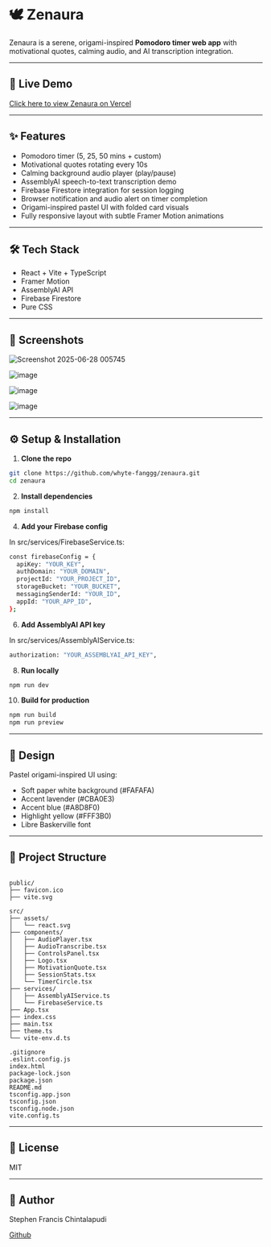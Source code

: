 # 🕊️ Zenaura

Zenaura is a serene, origami-inspired **Pomodoro timer web app** with motivational quotes, calming audio, and AI transcription integration.

---

## 🚀 Live Demo

[Click here to view Zenaura on Vercel](https://zenaura-silk.vercel.app/)

---

## ✨ Features

- Pomodoro timer (5, 25, 50 mins + custom)
- Motivational quotes rotating every 10s
- Calming background audio player (play/pause)
- AssemblyAI speech-to-text transcription demo
- Firebase Firestore integration for session logging
- Browser notification and audio alert on timer completion
- Origami-inspired pastel UI with folded card visuals
- Fully responsive layout with subtle Framer Motion animations

---

## 🛠️ Tech Stack

- React + Vite + TypeScript
- Framer Motion
- AssemblyAI API
- Firebase Firestore
- Pure CSS

---

## 📸 Screenshots

![Screenshot 2025-06-28 005745](https://github.com/user-attachments/assets/9d20f82d-f8cb-479e-800e-3c875b0d3048)

![image](https://github.com/user-attachments/assets/efd06375-058d-4121-b725-693fa008716d)

![image](https://github.com/user-attachments/assets/a431c449-e86c-4022-9de9-d9d36aa96b5e)

![image](https://github.com/user-attachments/assets/77280cde-26d8-4b3f-ac90-a0bf3fef79ec)


---

## ⚙️ Setup & Installation

1. **Clone the repo**

```bash
git clone https://github.com/whyte-fanggg/zenaura.git
cd zenaura
```
2. **Install dependencies**

```bash
npm install
```
4. **Add your Firebase config**

In src/services/FirebaseService.ts:
```bash
const firebaseConfig = {
  apiKey: "YOUR_KEY",
  authDomain: "YOUR_DOMAIN",
  projectId: "YOUR_PROJECT_ID",
  storageBucket: "YOUR_BUCKET",
  messagingSenderId: "YOUR_ID",
  appId: "YOUR_APP_ID",
};
```
6. **Add AssemblyAI API key**

In src/services/AssemblyAIService.ts:
```bash
authorization: "YOUR_ASSEMBLYAI_API_KEY",
```
8. **Run locally**

```bash
npm run dev
```
10. **Build for production**

```bash
npm run build
npm run preview
```


---


## 🎨 Design

Pastel origami-inspired UI using:
- Soft paper white background (#FAFAFA)
- Accent lavender (#CBA0E3)
- Accent blue (#A8D8F0)
- Highlight yellow (#FFF3B0)
- Libre Baskerville font


---


## 📂 Project Structure

```plaintext

public/
├── favicon.ico
├── vite.svg

src/
├── assets/
│   └── react.svg
├── components/
│   ├── AudioPlayer.tsx
│   ├── AudioTranscribe.tsx
│   ├── ControlsPanel.tsx
│   ├── Logo.tsx
│   ├── MotivationQuote.tsx
│   ├── SessionStats.tsx
│   └── TimerCircle.tsx
├── services/
│   ├── AssemblyAIService.ts
│   └── FirebaseService.ts
├── App.tsx
├── index.css
├── main.tsx
├── theme.ts
└── vite-env.d.ts

.gitignore
.eslint.config.js
index.html
package-lock.json
package.json
README.md
tsconfig.app.json
tsconfig.json
tsconfig.node.json
vite.config.ts

```

---


## 📝 License
MIT


---


## 👤 Author

Stephen Francis Chintalapudi

[Github](https://github.com/whyte-fanggg)
